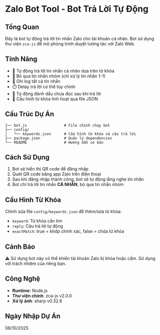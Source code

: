 # Zalo Bot Tool - Bot Trả Lời Tự Động

## Tổng Quan
Đây là bot tự động trả lời tin nhắn Zalo cho tài khoản cá nhân. Bot sử dụng thư viện `zca-js` để mô phỏng trình duyệt tương tác với Zalo Web.

## Tính Năng
- 🤖 Tự động trả lời tin nhắn cá nhân dựa trên từ khóa
- 🚫 Bỏ qua tin nhắn nhóm (chỉ xử lý tin nhắn 1-1)
- 📝 Ghi log tất cả tin nhắn
- ⏱️ Delay trả lời có thể tùy chỉnh
- 📌 Tự động đánh dấu chưa đọc sau khi trả lời
- 🔧 Cấu hình từ khóa linh hoạt qua file JSON

## Cấu Trúc Dự Án
```
├── bot.js                 # File chính chạy bot
├── config/
│   └── keywords.json      # Cấu hình từ khóa và câu trả lời
├── package.json           # Quản lý dependencies
└── README                 # Hướng dẫn cơ bản
```

## Cách Sử Dụng
1. Bot sẽ hiển thị QR code để đăng nhập
2. Quét QR code bằng app Zalo trên điện thoại
3. Sau khi đăng nhập thành công, bot sẽ tự động lắng nghe tin nhắn
4. Bot chỉ trả lời tin nhắn **CÁ NHÂN**, bỏ qua tin nhắn nhóm

## Cấu Hình Từ Khóa
Chỉnh sửa file `config/keywords.json` để thêm/sửa từ khóa:
- `keyword`: Từ khóa cần tìm
- `reply`: Câu trả lời tự động
- `exactMatch`: true = khớp chính xác, false = chứa từ khóa

## Cảnh Báo
⚠️ Sử dụng bot này có thể khiến tài khoản Zalo bị khóa hoặc cấm. Sử dụng với trách nhiệm của riêng bạn.

## Công Nghệ
- **Runtime**: Node.js
- **Thư viện chính**: zca-js v2.0.0
- **Xử lý ảnh**: sharp v0.32.6

## Ngày Nhập Dự Án
08/10/2025
